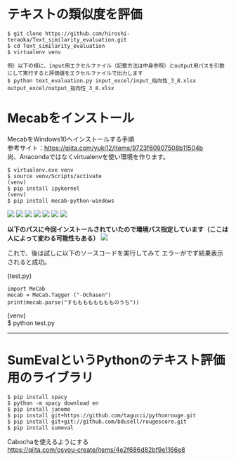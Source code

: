 # テキストの類似度を評価

```
$ git clone https://github.com/hiroshi-teraoka/Text_similarity_evaluation.git
$ cd Text_similarity_evaluation
$ virtualenv venv

例）以下の様に、input用エクセルファイル（記載方法は中身参照）とoutput用パスを引数にして実行すると評価値をエクセルファイルで出力します
$ python text_evaluation.py input_excel/input_指向性_3_8.xlsx output_excel/output_指向性_3_8.xlsx
```



# Mecabをインストール

MecabをWindows10へインストールする手順  
参考サイト：https://qiita.com/yuki12/items/9723f60907508b11504b  
尚、Anacondaではなくvirtualenvを使い環境を作ります。
```
$ virtualenv.exe venv
$ source venv/Scripts/activate
(venv)
$ pip install ipykernel
(venv)
$ pip install mecab-python-windows
```

<img src="README_IMAGE/mecab0.png">  

<img src="README_IMAGE/mecab1.png">  

<img src="README_IMAGE/mecab2.png">  

<img src="README_IMAGE/mecab3.png">  

<img src="README_IMAGE/mecab4.png">  

<img src="README_IMAGE/mecab5.png">  

<img src="README_IMAGE/mecab6.png">  

**以下のパスに今回インストールされていたので環境パス指定しています（ここは人によって変わる可能性もある）**
<img src="README_IMAGE/mecab7.png">  


これで、後は試しに以下のソースコードを実行してみて
エラーがでず結果表示されると成功。

(test.py)
```
import MeCab
mecab = MeCab.Tagger ("-Ochasen")
print(mecab.parse("すもももももももものうち"))
```
(venv)  
$ python test.py

-------------------------------------

# SumEvalというPythonのテキスト評価用のライブラリ

```
$ pip install spacy
$ python -m spacy download en
$ pip install janome
$ pip install git+https://github.com/tagucci/pythonrouge.git
$ pip install git+git://github.com/bdusell/rougescore.git
$ pip install sumeval
```

Cabochaを使えるようにする  
https://qiita.com/osyou-create/items/4e2f686d82bf9e1166e8  

